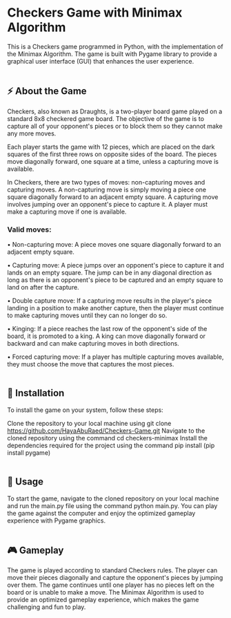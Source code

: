 # Checkers Game with Minimax Algorithm
This is a Checkers game programmed in Python, with the implementation of the Minimax Algorithm. The game is built with Pygame library to provide a graphical user interface (GUI) that enhances the user experience.
<br/><br/>
## ⚡ About the Game
Checkers, also known as Draughts, is a two-player board game played on a standard 8x8 checkered game board. The objective of the game is to capture all of your opponent's pieces or to block them so they cannot make any more moves.

Each player starts the game with 12 pieces, which are placed on the dark squares of the first three rows on opposite sides of the board. The pieces move diagonally forward, one square at a time, unless a capturing move is available.

In Checkers, there are two types of moves: non-capturing moves and capturing moves. A non-capturing move is simply moving a piece one square diagonally forward to an adjacent empty square. A capturing move involves jumping over an opponent's piece to capture it. A player must make a capturing move if one is available.

  ### Valid moves:

• Non-capturing move: A piece moves one square diagonally forward to an adjacent empty square.

• Capturing move: A piece jumps over an opponent's piece to capture it and lands on an empty square. The jump can be in any diagonal direction as long as there is an opponent's piece to be captured and an empty square to land on after the capture.

• Double capture move: If a capturing move results in the player's piece landing in a position to make another capture, then the player must continue to make capturing moves until they can no longer do so.

• Kinging: If a piece reaches the last row of the opponent's side of the board, it is promoted to a king. A king can move diagonally forward or backward and can make capturing moves in both directions.

• Forced capturing move: If a player has multiple capturing moves available, they must choose the move that captures the most pieces.
<br/><br/>

## 📄 Installation
To install the game on your system, follow these steps:

Clone the repository to your local machine using git clone https://github.com/HayaAbuRaed/Checkers-Game.git
Navigate to the cloned repository using the command cd checkers-minimax
Install the dependencies required for the project using the command pip install (pip install pygame)
<br/><br/>

## 🚀 Usage
To start the game, navigate to the cloned repository on your local machine and run the main.py file using the command python main.py. You can play the game against the computer and enjoy the optimized gameplay experience with Pygame graphics.
<br/><br/>

## 🎮 Gameplay
The game is played according to standard Checkers rules. The player can move their pieces diagonally and capture the opponent's pieces by jumping over them. The game continues until one player has no pieces left on the board or is unable to make a move. The Minimax Algorithm is used to provide an optimized gameplay experience, which makes the game challenging and fun to play.
<br/><br/>
